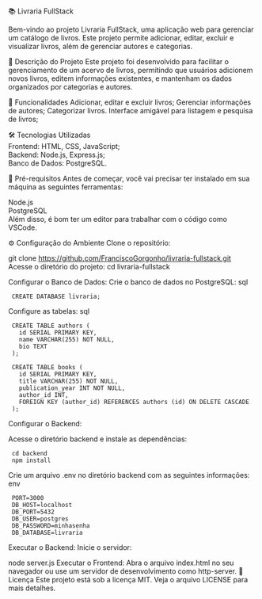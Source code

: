 📚 Livraria FullStack

Bem-vindo ao projeto Livraria FullStack, uma aplicação web para gerenciar um catálogo de livros. Este projeto permite adicionar, editar, excluir e visualizar livros, além de gerenciar autores e categorias.

📖 Descrição do Projeto
Este projeto foi desenvolvido para facilitar o gerenciamento de um acervo de livros, permitindo que usuários adicionem novos livros, editem informações existentes, e mantenham os dados organizados por categorias e autores.

🚀 Funcionalidades
Adicionar, editar e excluir livros;
Gerenciar informações de autores;
Categorizar livros.
Interface amigável para listagem e pesquisa de livros;

🛠️ Tecnologias Utilizadas<br>
Frontend: HTML, CSS, JavaScript;<br>
Backend: Node.js, Express.js;<br>
Banco de Dados: PostgreSQL.<br>

🎯 Pré-requisitos
Antes de começar, você vai precisar ter instalado em sua máquina as seguintes ferramentas:

Node.js<br>
PostgreSQL<br>
Além disso, é bom ter um editor para trabalhar com o código como VSCode.

⚙️ Configuração do Ambiente
Clone o repositório:

   git clone https://github.com/FranciscoGorgonho/livraria-fullstack.git<br>
Acesse o diretório do projeto:
   cd livraria-fullstack<br>

Configurar o Banco de Dados:
Crie o banco de dados no PostgreSQL:
sql

     CREATE DATABASE livraria;
Configure as tabelas:
sql

     CREATE TABLE authors (
       id SERIAL PRIMARY KEY,
       name VARCHAR(255) NOT NULL,
       bio TEXT
     );

     CREATE TABLE books (
       id SERIAL PRIMARY KEY,
       title VARCHAR(255) NOT NULL,
       publication_year INT NOT NULL,
       author_id INT,
       FOREIGN KEY (author_id) REFERENCES authors (id) ON DELETE CASCADE
     );

Configurar o Backend:

Acesse o diretório backend e instale as dependências:

     cd backend
     npm install
Crie um arquivo .env no diretório backend com as seguintes informações:
env

     PORT=3000
     DB_HOST=localhost
     DB_PORT=5432
     DB_USER=postgres
     DB_PASSWORD=minhasenha
     DB_DATABASE=livraria

Executar o Backend:
Inicie o servidor:

node server.js
Executar o Frontend:
Abra o arquivo index.html no seu navegador ou use um servidor de desenvolvimento como http-server.
📄 Licença
Este projeto está sob a licença MIT. Veja o arquivo LICENSE para mais detalhes.



